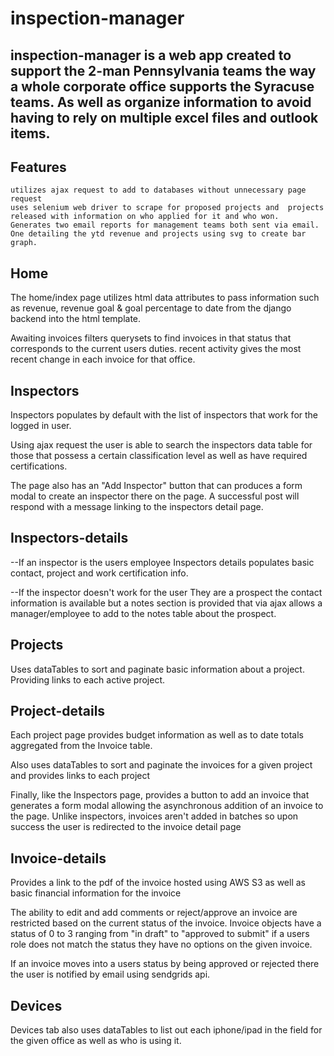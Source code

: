 # inspection-manager

## inspection-manager is a web app created to support the 2-man Pennsylvania teams the way a whole corporate office supports the Syracuse teams. As well as organize information to avoid having to rely on multiple excel files and outlook items.

## Features
    utilizes ajax request to add to databases without unnecessary page request
    uses selenium web driver to scrape for proposed projects and  projects released with information on who applied for it and who won.
    Generates two email reports for management teams both sent via email. One detailing the ytd revenue and projects using svg to create bar graph. 

## Home
The home/index page utilizes html data attributes to pass information such as revenue, revenue goal & goal percentage to date from the django backend into the html template.

Awaiting invoices filters querysets to find invoices in that status that corresponds to the current users duties.
recent activity gives the most recent change in each invoice for that office.

## Inspectors
Inspectors populates by default with the list of inspectors that work for the logged in user. 

Using ajax request the user is able to search the inspectors data table for those that possess a certain classification
level as well as have required certifications.

The page also has an "Add Inspector" button that can produces a form modal to create an inspector there on the page. 
A successful post will respond with a message linking to the inspectors detail page.

## Inspectors-details
--If an inspector is the users employee
Inspectors details populates basic contact, project and work certification info.

--If the inspector doesn't work for the user
They are a prospect the contact information is available but a notes section is provided that via ajax allows a manager/employee to add to the notes table about the prospect.

## Projects
Uses dataTables to sort and paginate basic information about a project. Providing links to each active project.

## Project-details
Each project page provides budget information as well as to date totals aggregated from the Invoice table.

Also uses dataTables to sort and paginate the invoices for a given project and provides links to each project

Finally, like the Inspectors page, provides a button to add an invoice that generates a form modal allowing the asynchronous addition of an invoice to the page. 
Unlike inspectors, invoices aren't added in batches so upon success the user is redirected to the invoice detail page

## Invoice-details

Provides a link to the pdf of the invoice hosted using AWS S3 as well as basic financial information for the invoice

The ability to edit and add comments or reject/approve an invoice are restricted based on the current status of the invoice. Invoice objects have a status of 0 to 3 ranging from "in draft" to "approved to submit" if a users role does not match the status they have no options on the given invoice.

If an invoice moves into a users status by being approved or rejected there the user is notified by email using sendgrids api.

## Devices

Devices tab also uses dataTables to list out each iphone/ipad in the field for the given office as well as who is using it.